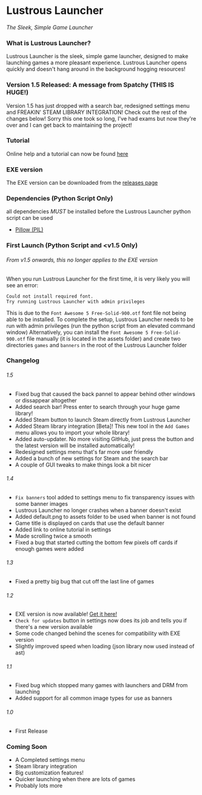 # Lustrous Launcher
_The Sleek, Simple Game Launcher_

### What is Lustrous Launcher?
Lustrous Launcher is the sleek, simple game launcher, designed to make launching games a more pleasant experience.
Lustrous Launcher opens quickly and doesn't hang around in the background hogging resources!

### Version 1.5 Released: A message from Spatchy (THIS IS HUGE!)
Version 1.5 has just dropped with a search bar, redesigned settings menu and FREAKIN' STEAM LIBRARY INTEGRATION! Check out the rest of the changes below! Sorry this one took so long, I've had exams but now they're over and I can get back to maintaining the project!

### Tutorial
Online help and a tutorial can now be found [here](https://spatchy.github.io/Lustrous-Launcher/tutorial)

### EXE version
The EXE version can be downloaded from the [releases page](https://github.com/Spatchy/Lustrous-Launcher/releases/latest)

### Dependencies (Python Script Only)
all dependencies *MUST* be installed before the Lustrous Launcher python script can be used
- [Pillow (PIL)](https://pillow.readthedocs.io/en/latest/installation.html)

### First Launch (Python Script and <v1.5 Only)
###### From v1.5 onwards, this no longer applies to the EXE version
When you run Lustrous Launcher for the first time, it is very likely you will see an error:
```
Could not install required font.
Try running Lustrous Launcher with admin privileges
```
This is due to the `Font Awesome 5 Free-Solid-900.otf` font file not being able to be installed.
To complete the setup, Lustrous Launcher needs to be run with admin privileges (run the python script from an elevated command window)
Alternatively, you can install the `Font Awesome 5 Free-Solid-900.otf` file manually (it is located in the assets folder) and create two directories `games` and `banners` in the root of the Lustrous Launcher folder

### Changelog
###### 1.5
- Fixed bug that caused the back pannel to appear behind other windows or dissappear altogether
- Added search bar! Press enter to search through your huge game library!
- Added Steam button to launch Steam directly from Lustrous Launcher
- Added Steam library integration [Beta]! This new tool in the `Add Games` menu allows you to import your whole library!
- Added auto-updater. No more visiting GitHub, just press the button and the latest version will be installed automatically!
- Redesigned settings menu that's far more user friendly
- Added a bunch of new settings for Steam and the search bar
- A couple of GUI tweaks to make things look a bit nicer
###### 1.4
- `Fix banners` tool added to settings menu to fix transparency issues with some banner images
- Lustrous Launcher no longer crashes when a banner doesn't exist
- Added default.png to assets folder to be used when banner is not found
- Game title is displayed on cards that use the default banner
- Added link to online tutorial in settings
- Made scrolling twice a smooth
- Fixed a bug that started cutting the bottom few pixels off cards if enough games were added
###### 1.3
- Fixed a pretty big bug that cut off the last line of games
###### 1.2
- EXE version is now available! [Get it here!](https://github.com/Spatchy/Lustrous-Launcher/releases/latest)
- `Check for updates` button in settings now does its job and tells you if there's a new version available
- Some code changed behind the scenes for compatibility with EXE version
- Slightly improved speed when loading (json library now used instead of ast)
###### 1.1
- Fixed bug which stopped many games with launchers and DRM from launching
- Added support for all common image types for use as banners
###### 1.0
- First Release

### Coming Soon
- A Completed settings menu
- Steam library integration
- Big customization features!
- Quicker launching when there are lots of games
- Probably lots more
